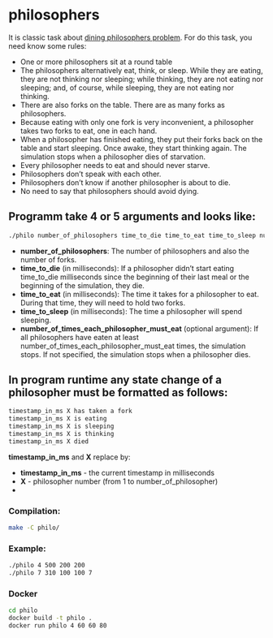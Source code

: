 # philosophers

It is classic task about [dining philosophers problem](https://en.wikipedia.org/wiki/Dining_philosophers_problem).
For do this task, you need know some rules:
- One or more philosophers sit at a round table
- The philosophers alternatively eat, think, or sleep.
While they are eating, they are not thinking nor sleeping;
while thinking, they are not eating nor sleeping;
and, of course, while sleeping, they are not eating nor thinking.
- There are also forks on the table. There are as many forks as philosophers.
- Because eating with only one fork is very inconvenient, a
philosopher takes two forks to eat, one in each hand.
- When a philosopher has finished eating, they put their forks back on the table and start sleeping. Once awake, they start thinking again. The simulation stops when a philosopher dies of starvation.
- Every philosopher needs to eat and should never starve.
- Philosophers don’t speak with each other.
- Philosophers don’t know if another philosopher is about to die.
- No need to say that philosophers should avoid dying.

## Programm take 4 or 5 arguments and looks like:
```bash
./philo number_of_philosophers time_to_die time_to_eat time_to_sleep number_of_times_each_philosopher_must_eat
```
- __number_of_philosophers__: The number of philosophers and also the number of forks.
- __time_to_die__ (in milliseconds): If a philosopher didn’t start eating time_to_die milliseconds since the beginning of their last meal or the beginning of the simulation, they die.
- __time_to_eat__ (in milliseconds): The time it takes for a philosopher to eat. During that time, they will need to hold two forks.
- __time_to_sleep__ (in milliseconds): The time a philosopher will spend sleeping.
- __number_of_times_each_philosopher_must_eat__ (optional argument): If all philosophers have eaten at least number_of_times_each_philosopher_must_eat times, the simulation stops. If not specified, the simulation stops when a philosopher dies.

## In program runtime any state change of a philosopher must be formatted as follows:
```bash
timestamp_in_ms X has taken a fork
timestamp_in_ms X is eating
timestamp_in_ms X is sleeping
timestamp_in_ms X is thinking
timestamp_in_ms X died
```
__timestamp_in_ms__ and __X__ replace by:
- __timestamp_in_ms__ - the current timestamp in milliseconds
- __X__ - philosopher number (from 1 to number_of_philosopher)
-
### Compilation:
```bash
make -C philo/
```
### Example: 
```bash
./philo 4 500 200 200
./philo 7 310 100 100 7
```
### Docker
```bash
cd philo
docker build -t philo .
docker run philo 4 60 60 80 
```
